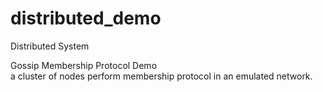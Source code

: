 # distributed_demo

Distributed System

Gossip Membership Protocol Demo\
a cluster of nodes perform membership protocol in an emulated network.
